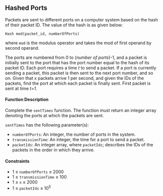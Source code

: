 ## Hashed Ports

Packets are sent to different ports on a computer system based on the hash of their packet ID. The value of the hash is as given below: 
```
Hash mod(packet_id, numberOfPorts)
```
where `mod` is the modulus operator and takes the mod of first operand by second operand.

The ports are numbered from 0 to (_number of ports_)-1, and a packet is initially sent to the port that has the port number equal to the hash of its packet ID. Each port requires a time _t_ to send a packet. If a port is currently sending a packet, this packet is then sent to the next port number, and so on. Given that _x_ packets arrive 1 per second, and given the IDs of the packets, find the port at which each packet is finally sent. First packet is sent at time _t=1_.

#### Function Description

Complete the `sentTimes` function. The function must return an integer array denoting the ports at which the packets are sent.

`sentTimes` has the following parameter(s):
- `numberOfPorts`: An integer, the number of ports in the system.
- `transmissionTime`: An integer, the time for a port to send a packet.
- `packetIds`: An integer array, where `packetIds`; describes the IDs of the packets in the order in which they arrive.

#### Constraints

- 1 $\leq$ `numberOfPorts` $\leq$ 2000
- 1 $\leq$ `transmissionTime` $\leq$ 100
- 1 $\leq$ `x` $\leq$ 2000
- 1 $\leq$ `packetIds` $\leq$ 10<sup>5</sup>